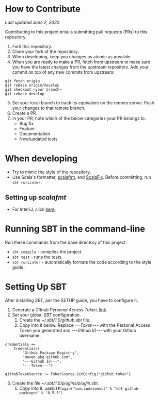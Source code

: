# How to Contribute

_Last updated June 2, 2022._

Contributing to this project entails submitting pull requests (PRs) to this repository.

1. Fork this repository.
2. Clone your fork of the repository.
3. When developing, keep you changes as atomic as possible.
4. When you are ready to make a PR, fetch from upstream to make sure you have the latest changes from the upstream repository. Add your commit on top of any new commits from upstream:

```
git fetch origin
git rebase origin/develop
git checkout <your branch>
git rebase develop
```

5. Set your local branch to track its equivalent on the remote server. Push your changes to that remote branch.
6. Create a PR.
7. In your PR, note which of the below categories your PR belongs to.
   - Bug fix
   - Feature
   - Documentation
   - New/updated tests

# When developing

- Try to mimic the style of the repository.
- Use Scala's formatter, [scalafmt](https://scalameta.org/scalafmt/), and [ScalaFix](https://scalacenter.github.io/scalafix/). Before committing, run `sbt runLinter`.

## Setting up _scalafmt_
- For IntelliJ, click [here](https://www.jetbrains.com/help/idea/work-with-scala-formatter.html).

# Running SBT in the command-line

Run these commands from the base directory of this project.

- `sbt compile` - compiles the project.
- `sbt test` - runs the tests.
- `sbt runLinter` - automatically formats the code according to the style guide.

# Setting Up SBT

After installing _SBT_, per the SETUP guide, you have to configure it.

1. Generate a _Github Personal Access Token_, [link](https://docs.github.com/en/authentication/keeping-your-account-and-data-secure/creating-a-personal-access-token).
2. Set your global _SBT_ configuration.
   1. Create the _~/.sbt/1.0/github.sbt_ file.
   2. Copy into it below. Replace _---Token---_ with the Personal Access Token you generated and _---Github ID---_ with your Github username.

```
credentials +=
	Credentials(
		"Github Package Registry",
		"maven.pkg.github.com",
		"---Github Id---",
		"---Token---")

githubTokenSource := TokenSource.GitConfig("github.token")
```

3. Create the file _~/.sbt/1.0/plugins/plugin.sbt_.
   1. Copy into it: `addSbtPlugin("com.codecommit" % "sbt-github-packages" % "0.5.3")`
